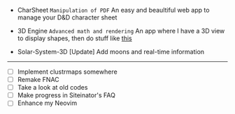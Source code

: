 - CharSheet
  `Manipulation of PDF`
  An easy and beaultiful web app to manage your D&D character sheet

- 3D Engine
  `Advanced math and rendering`
  An app where I have a 3D view to display shapes, then do stuff like [this](https://youtu.be/r_It_X7v-1E?si=Dh6qQodImyDfyQef)

- Solar-System-3D [Update]
  Add moons and real-time information

---

- [ ] Implement clustrmaps somewhere
- [ ] Remake FNAC
- [ ] Take a look at old codes
- [ ] Make progress in Siteinator's FAQ
- [ ] Enhance my Neovim
